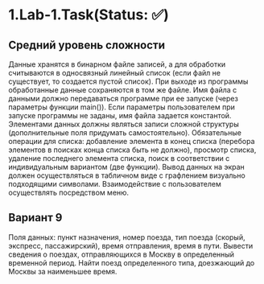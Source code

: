 # 1.Lab-1.Task(Status: ✅)
## Средний уровень сложности
Данные хранятся в бинарном файле записей, а для обработки считываются в односвязный линейный список (если файл не существует, то создается пустой список). При выходе из программы обработанные данные сохраняются в том же файле. Имя файла с данными должно передаваться программе при ее запуске (через параметры функции main()). Если параметры пользователем при запуске программы не заданы, имя файла задается константой. Элементами данных должны являться записи сложной структуры (дополнительные поля придумать самостоятельно). Обязательные операции для списка: добавление элемента в конец списка (перебора элементов в поисках конца списка быть не должно), просмотр списка, удаление последнего элемента списка, поиск в соответствии с индивидуальным вариантом (две функции). Вывод данных на экран должен осуществляться в табличном виде с графлением визуально подходящими символами. Взаимодействие с пользователем осуществлять посредством меню.
## Вариант 9
Поля данных: пункт назначения, номер поезда, тип поезда (скорый, экспресс, пассажирский), время отправления, время в пути. Вывести сведения о поездах, отправляющихся в Москву в определенный временной период. Найти поезд определенного типа, доезжающий до Москвы за наименьшее время.
